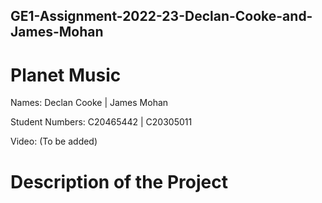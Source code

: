 ## GE1-Assignment-2022-23-Declan-Cooke-and-James-Mohan

# Planet Music

Names: Declan Cooke | James Mohan

Student Numbers: C20465442 | C20305011

Video: 
(To be added)

# Description of the Project
